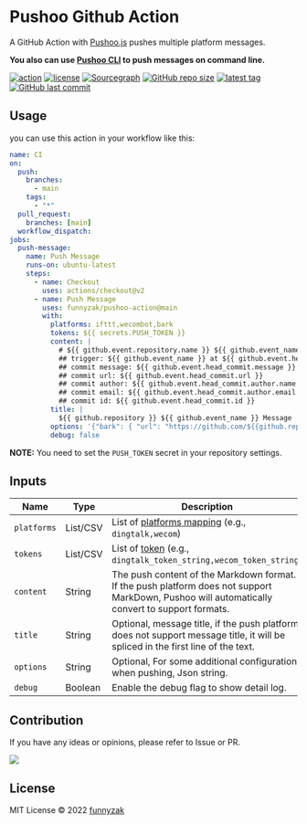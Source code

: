 # Pushoo Github Action

A GitHub Action with [Pushoo.js](https://github.com/imaegoo/pushoo) pushes multiple platform messages.

**You also can use [Pushoo CLI](https://github.com/funnyzak/pushoo-cli) to push messages on command line.**

[![action][ci-image]][ci-url]
[![license][license-image]][repository-url]
[![Sourcegraph][sg-image]][sg-url]
[![GitHub repo size][repo-size-image]][repository-url]
[![latest tag][tag-image]][rle-url]
[![GitHub last commit][last-commit-image]][repository-url]

[license-image]: https://img.shields.io/github/license/funnyzak/pushoo-action.svg?style=flat-square
[repository-url]: https://github.com/funnyzak/pushoo-action
[repo-size-image]: https://img.shields.io/github/repo-size/funnyzak/pushoo-action
[down-latest-image]: https://img.shields.io/github/downloads/funnyzak/pushoo-action/latest/total.svg
[down-total-image]: https://img.shields.io/github/downloads/funnyzak/pushoo-action/total.svg
[commit-activity-image]: https://img.shields.io/github/commit-activity/m/funnyzak/pushoo-action?style=flat-square
[last-commit-image]: https://img.shields.io/github/last-commit/funnyzak/pushoo-action?style=flat-square
[license-image]: https://img.shields.io/github/license/funnyzak/pushoo-action.svg?style=flat-square
[repository-url]: https://github.com/funnyzak/pushoo-action
[rle-url]: https://github.com/funnyzak/pushoo-action/releases/latest
[rle-all-url]: https://github.com/funnyzak/pushoo-action/releases
[ci-image]: https://img.shields.io/github/workflow/status/funnyzak/pushoo-action/CI
[ci-url]: https://github.com/funnyzak/pushoo-action/actions
[rle-image]:  https://github.com/funnyzak/pushoo-action/actions/workflows/ci.yml/badge.svg
[sg-image]: https://img.shields.io/badge/view%20on-Sourcegraph-brightgreen.svg?style=flat-square
[sg-url]: https://sourcegraph.com/github.com/funnyzak/pushoo-action
[tag-image]: https://img.shields.io/github/v/tag/funnyzak/pushoo-action

## Usage

you can use this action in your workflow like this:

```yml
name: CI
on:
  push:
    branches:
      - main
    tags:
      - "*"
  pull_request:
    branches: [main]
  workflow_dispatch:
jobs:
  push-message:
    name: Push Message
    runs-on: ubuntu-latest
    steps:
      - name: Checkout
        uses: actions/checkout@v2
      - name: Push Message
        uses: funnyzak/pushoo-action@main
        with:
          platforms: ifttt,wecombot,bark
          tokens: ${{ secrets.PUSH_TOKEN }}
          content: |
            # ${{ github.event.repository.name }} ${{ github.event_name }} Message
            ## trigger: ${{ github.event_name }} at ${{ github.event.head_commit.timestamp }}
            ## commit message: ${{ github.event.head_commit.message }}
            ## commit url: ${{ github.event.head_commit.url }}
            ## commit author: ${{ github.event.head_commit.author.name }}
            ## commit email: ${{ github.event.head_commit.author.email }}
            ## commit id: ${{ github.event.head_commit.id }}
          title: |
            ${{ github.repository }} ${{ github.event_name }} Message
          options: '{"bark": { "url": "https://github.com/${{github.repository}}" }}'
          debug: false

```

**NOTE:** You need to set the `PUSH_TOKEN` secret in your repository settings.

## Inputs

| Name               | Type     | Description                                                                                                                                                                        |
|--------------------|----------|------------------------------------------------------------------------------------------------------------------------------------------------------------------------------------|
| `platforms`        | List/CSV | List of [platforms mapping](https://github.com/imaegoo/pushoo) (e.g., `dingtalk,wecom`)       |
| `tokens`            | List/CSV | List of [token](https://github.com/imaegoo/pushoo) (e.g., `dingtalk_token_string,wecom_token_string`)                 |
| `content`          | String   | The push content of the Markdown format. If the push platform does not support MarkDown, Pushoo will automatically convert to support formats.                                                                                       |
| `title`    | String   | Optional, message title, if the push platform does not support message title, it will be spliced in the first line of the text.              |
| `options`          | String   | Optional, For some additional configuration when pushing, Json string.  |
| `debug`             | Boolean   | Enable the debug flag to show detail log. |             

## Contribution

If you have any ideas or opinions, please refer to Issue or PR.

<a href="https://github.com/funnyzak/pushoo-action/graphs/contributors">
  <img src="https://contrib.rocks/image?repo=funnyzak/pushoo-action" />
</a>

## License

MIT License © 2022 [funnyzak](https://github.com/funnyzak)
